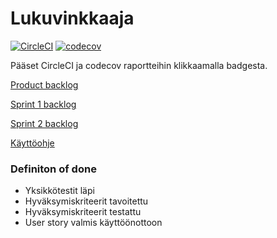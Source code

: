 # Lukuvinkkaaja

[![CircleCI](https://circleci.com/gh/viltas/Lukuvinkkaaja.svg?style=svg)](https://circleci.com/gh/viltas/Lukuvinkkaaja)
[![codecov](https://codecov.io/gh/viltas/Lukuvinkkaaja/branch/master/graph/badge.svg)](https://codecov.io/gh/viltas/Lukuvinkkaaja)

Pääset CircleCI ja codecov raportteihin klikkaamalla badgesta.

[Product backlog](https://docs.google.com/spreadsheets/d/17zqqd2wPArIKMw3Wm-k6DfoM1ncO3UR-O7FUI1Gt5VA/edit#gid=1)

[Sprint 1 backlog](https://docs.google.com/spreadsheets/d/17zqqd2wPArIKMw3Wm-k6DfoM1ncO3UR-O7FUI1Gt5VA/edit#gid=8)

[Sprint 2 backlog](https://docs.google.com/spreadsheets/d/17zqqd2wPArIKMw3Wm-k6DfoM1ncO3UR-O7FUI1Gt5VA/edit#gid=965307742)

[Käyttöohje](https://github.com/viltas/Lukuvinkkaaja/blob/master/dokumentaatio/kayttoohje.md)

### Definiton of done

- Yksikkötestit läpi
- Hyväksymiskriteerit tavoitettu
- Hyväksymiskriteerit testattu
- User story valmis käyttöönottoon
